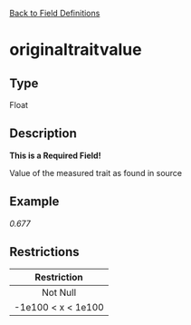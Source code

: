 [Back to Field Definitions](../../field_definition_overview)
# originaltraitvalue

## Type
Float

## Description
**This is a Required Field!**

Value of the measured trait as found in source
## Example
*0.677*

## Restrictions
| Restriction |
| :---------: |
| Not Null |
| -1e100 < x < 1e100 |

